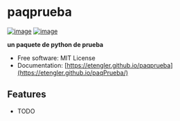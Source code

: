 # paqprueba


[![image](https://img.shields.io/pypi/v/paqprueba.svg)](https://pypi.python.org/pypi/paqprueba)
[![image](https://img.shields.io/conda/vn/conda-forge/paqprueba.svg)](https://anaconda.org/conda-forge/paqprueba)


**un paquete de python de prueba**


-   Free software: MIT License
-   Documentation: [https://etengler.github.io/paqprueba](https://etengler.github.io/paqPrueba/)
    

## Features

-   TODO
